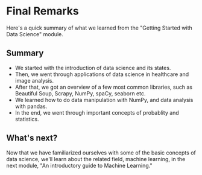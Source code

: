 # Final Remarks

Here's a quick summary of what we learned from the "Getting Started with Data Science" module.

## Summary

- We started with the introduction of data science and its states.
- Then, we went through applications of data science in healthcare and image analysis.
- After that, we got an overview of a few most common libraries, such as Beautiful Soup, Scrapy, NumPy, spaCy, seaborn etc.
- We learned how to do data manipulation with NumPy, and data analysis with pandas.
- In the end, we went through important concepts of probablity and statistics.

## What's next?

Now that we have familiarized ourselves with some of the basic concepts of data science, we'll learn about the related field, machine learning, in the next module, "An introductory guide to Machine Learning."
